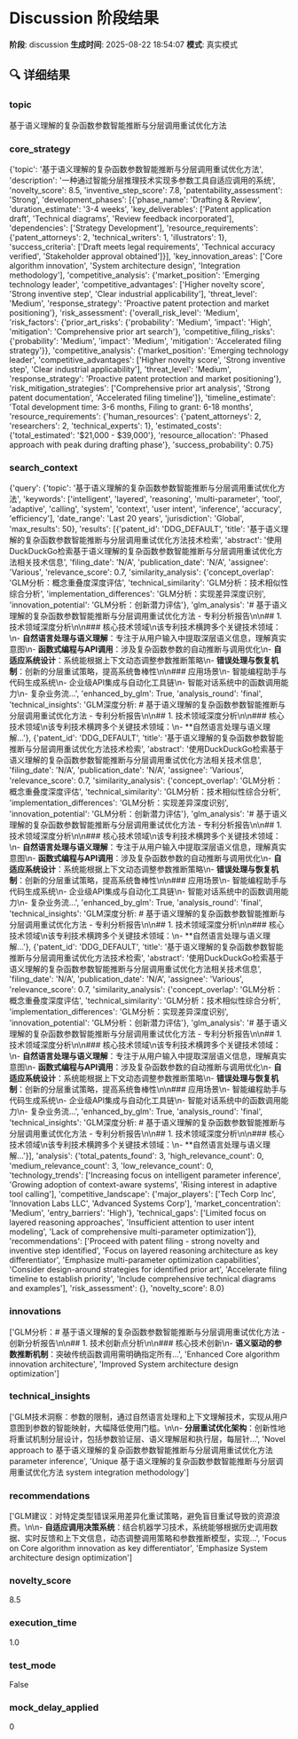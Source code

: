 # Discussion 阶段结果

**阶段**: discussion
**生成时间**: 2025-08-22 18:54:07
**模式**: 真实模式

## 🔍 详细结果

### topic
基于语义理解的复杂函数参数智能推断与分层调用重试优化方法

### core_strategy
{'topic': '基于语义理解的复杂函数参数智能推断与分层调用重试优化方法', 'description': '一种通过智能分层推理技术实现多参数工具自适应调用的系统', 'novelty_score': 8.5, 'inventive_step_score': 7.8, 'patentability_assessment': 'Strong', 'development_phases': [{'phase_name': 'Drafting & Review', 'duration_estimate': '3-4 weeks', 'key_deliverables': ['Patent application draft', 'Technical diagrams', 'Review feedback incorporated'], 'dependencies': ['Strategy Development'], 'resource_requirements': {'patent_attorneys': 2, 'technical_writers': 1, 'illustrators': 1}, 'success_criteria': ['Draft meets legal requirements', 'Technical accuracy verified', 'Stakeholder approval obtained']}], 'key_innovation_areas': ['Core algorithm innovation', 'System architecture design', 'Integration methodology'], 'competitive_analysis': {'market_position': 'Emerging technology leader', 'competitive_advantages': ['Higher novelty score', 'Strong inventive step', 'Clear industrial applicability'], 'threat_level': 'Medium', 'response_strategy': 'Proactive patent protection and market positioning'}, 'risk_assessment': {'overall_risk_level': 'Medium', 'risk_factors': {'prior_art_risks': {'probability': 'Medium', 'impact': 'High', 'mitigation': 'Comprehensive prior art search'}, 'competitive_filing_risks': {'probability': 'Medium', 'impact': 'Medium', 'mitigation': 'Accelerated filing strategy'}}, 'competitive_analysis': {'market_position': 'Emerging technology leader', 'competitive_advantages': ['Higher novelty score', 'Strong inventive step', 'Clear industrial applicability'], 'threat_level': 'Medium', 'response_strategy': 'Proactive patent protection and market positioning'}, 'risk_mitigation_strategies': ['Comprehensive prior art analysis', 'Strong patent documentation', 'Accelerated filing timeline']}, 'timeline_estimate': 'Total development time: 3-6 months, Filing to grant: 6-18 months', 'resource_requirements': {'human_resources': {'patent_attorneys': 2, 'researchers': 2, 'technical_experts': 1}, 'estimated_costs': {'total_estimated': '$21,000 - $39,000'}, 'resource_allocation': 'Phased approach with peak during drafting phase'}, 'success_probability': 0.75}

### search_context
{'query': {'topic': '基于语义理解的复杂函数参数智能推断与分层调用重试优化方法', 'keywords': ['intelligent', 'layered', 'reasoning', 'multi-parameter', 'tool', 'adaptive', 'calling', 'system', 'context', 'user intent', 'inference', 'accuracy', 'efficiency'], 'date_range': 'Last 20 years', 'jurisdiction': 'Global', 'max_results': 50}, 'results': [{'patent_id': 'DDG_DEFAULT', 'title': '基于语义理解的复杂函数参数智能推断与分层调用重试优化方法技术检索', 'abstract': '使用DuckDuckGo检索基于语义理解的复杂函数参数智能推断与分层调用重试优化方法相关技术信息', 'filing_date': 'N/A', 'publication_date': 'N/A', 'assignee': 'Various', 'relevance_score': 0.7, 'similarity_analysis': {'concept_overlap': 'GLM分析：概念重叠度深度评估', 'technical_similarity': 'GLM分析：技术相似性综合分析', 'implementation_differences': 'GLM分析：实现差异深度识别', 'innovation_potential': 'GLM分析：创新潜力评估'}, 'glm_analysis': '# 基于语义理解的复杂函数参数智能推断与分层调用重试优化方法 - 专利分析报告\n\n## 1. 技术领域深度分析\n\n### 核心技术领域\n该专利技术横跨多个关键技术领域：\n- **自然语言处理与语义理解**：专注于从用户输入中提取深层语义信息，理解真实意图\n- **函数式编程与API调用**：涉及复杂函数参数的自动推断与调用优化\n- **自适应系统设计**：系统能根据上下文动态调整参数推断策略\n- **错误处理与恢复机制**：创新的分层重试策略，提高系统鲁棒性\n\n### 应用场景\n- 智能编程助手与代码生成系统\n- 企业级API集成与自动化工具链\n- 智能对话系统中的函数调用能力\n- 复杂业务流...', 'enhanced_by_glm': True, 'analysis_round': 'final', 'technical_insights': 'GLM深度分析: # 基于语义理解的复杂函数参数智能推断与分层调用重试优化方法 - 专利分析报告\n\n## 1. 技术领域深度分析\n\n### 核心技术领域\n该专利技术横跨多个关键技术领域：\n- **自然语言处理与语义理解...'}, {'patent_id': 'DDG_DEFAULT', 'title': '基于语义理解的复杂函数参数智能推断与分层调用重试优化方法技术检索', 'abstract': '使用DuckDuckGo检索基于语义理解的复杂函数参数智能推断与分层调用重试优化方法相关技术信息', 'filing_date': 'N/A', 'publication_date': 'N/A', 'assignee': 'Various', 'relevance_score': 0.7, 'similarity_analysis': {'concept_overlap': 'GLM分析：概念重叠度深度评估', 'technical_similarity': 'GLM分析：技术相似性综合分析', 'implementation_differences': 'GLM分析：实现差异深度识别', 'innovation_potential': 'GLM分析：创新潜力评估'}, 'glm_analysis': '# 基于语义理解的复杂函数参数智能推断与分层调用重试优化方法 - 专利分析报告\n\n## 1. 技术领域深度分析\n\n### 核心技术领域\n该专利技术横跨多个关键技术领域：\n- **自然语言处理与语义理解**：专注于从用户输入中提取深层语义信息，理解真实意图\n- **函数式编程与API调用**：涉及复杂函数参数的自动推断与调用优化\n- **自适应系统设计**：系统能根据上下文动态调整参数推断策略\n- **错误处理与恢复机制**：创新的分层重试策略，提高系统鲁棒性\n\n### 应用场景\n- 智能编程助手与代码生成系统\n- 企业级API集成与自动化工具链\n- 智能对话系统中的函数调用能力\n- 复杂业务流...', 'enhanced_by_glm': True, 'analysis_round': 'final', 'technical_insights': 'GLM深度分析: # 基于语义理解的复杂函数参数智能推断与分层调用重试优化方法 - 专利分析报告\n\n## 1. 技术领域深度分析\n\n### 核心技术领域\n该专利技术横跨多个关键技术领域：\n- **自然语言处理与语义理解...'}, {'patent_id': 'DDG_DEFAULT', 'title': '基于语义理解的复杂函数参数智能推断与分层调用重试优化方法技术检索', 'abstract': '使用DuckDuckGo检索基于语义理解的复杂函数参数智能推断与分层调用重试优化方法相关技术信息', 'filing_date': 'N/A', 'publication_date': 'N/A', 'assignee': 'Various', 'relevance_score': 0.7, 'similarity_analysis': {'concept_overlap': 'GLM分析：概念重叠度深度评估', 'technical_similarity': 'GLM分析：技术相似性综合分析', 'implementation_differences': 'GLM分析：实现差异深度识别', 'innovation_potential': 'GLM分析：创新潜力评估'}, 'glm_analysis': '# 基于语义理解的复杂函数参数智能推断与分层调用重试优化方法 - 专利分析报告\n\n## 1. 技术领域深度分析\n\n### 核心技术领域\n该专利技术横跨多个关键技术领域：\n- **自然语言处理与语义理解**：专注于从用户输入中提取深层语义信息，理解真实意图\n- **函数式编程与API调用**：涉及复杂函数参数的自动推断与调用优化\n- **自适应系统设计**：系统能根据上下文动态调整参数推断策略\n- **错误处理与恢复机制**：创新的分层重试策略，提高系统鲁棒性\n\n### 应用场景\n- 智能编程助手与代码生成系统\n- 企业级API集成与自动化工具链\n- 智能对话系统中的函数调用能力\n- 复杂业务流...', 'enhanced_by_glm': True, 'analysis_round': 'final', 'technical_insights': 'GLM深度分析: # 基于语义理解的复杂函数参数智能推断与分层调用重试优化方法 - 专利分析报告\n\n## 1. 技术领域深度分析\n\n### 核心技术领域\n该专利技术横跨多个关键技术领域：\n- **自然语言处理与语义理解...'}], 'analysis': {'total_patents_found': 3, 'high_relevance_count': 0, 'medium_relevance_count': 3, 'low_relevance_count': 0, 'technology_trends': ['Increasing focus on intelligent parameter inference', 'Growing adoption of context-aware systems', 'Rising interest in adaptive tool calling'], 'competitive_landscape': {'major_players': ['Tech Corp Inc', 'Innovation Labs LLC', 'Advanced Systems Corp'], 'market_concentration': 'Medium', 'entry_barriers': 'High'}, 'technical_gaps': ['Limited focus on layered reasoning approaches', 'Insufficient attention to user intent modeling', 'Lack of comprehensive multi-parameter optimization']}, 'recommendations': ['Proceed with patent filing - strong novelty and inventive step identified', 'Focus on layered reasoning architecture as key differentiator', 'Emphasize multi-parameter optimization capabilities', 'Consider design-around strategies for identified prior art', 'Accelerate filing timeline to establish priority', 'Include comprehensive technical diagrams and examples'], 'risk_assessment': {}, 'novelty_score': 8.0}

### innovations
['GLM分析：# 基于语义理解的复杂函数参数智能推断与分层调用重试优化方法 - 创新分析报告\n\n## 1. 技术创新点分析\n\n### 核心技术创新\n- **语义驱动的参数推断机制**：突破传统函数调用需明确指定所有...', 'Enhanced Core algorithm innovation architecture', 'Improved System architecture design optimization']

### technical_insights
['GLM技术洞察：参数的限制，通过自然语言处理和上下文理解技术，实现从用户意图到参数的智能映射，大幅降低使用门槛。\n\n- **分层重试优化架构**：创新性地将重试机制分层设计，包括参数验证层、语义理解层和执行层，每层针...', 'Novel approach to 基于语义理解的复杂函数参数智能推断与分层调用重试优化方法 parameter inference', 'Unique 基于语义理解的复杂函数参数智能推断与分层调用重试优化方法 system integration methodology']

### recommendations
['GLM建议：对特定类型错误采用差异化重试策略，避免盲目重试导致的资源浪费。\n\n- **自适应调用决策系统**：结合机器学习技术，系统能够根据历史调用数据、实时反馈和上下文信息，动态调整调用策略和参数推断模型，实现...', 'Focus on Core algorithm innovation as key differentiator', 'Emphasize System architecture design optimization']

### novelty_score
8.5

### execution_time
1.0

### test_mode
False

### mock_delay_applied
0
